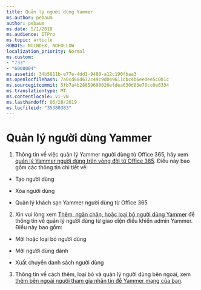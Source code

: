 ```yaml
---
title: Quản lý người dùng Yammer
ms.author: pebaum
author: pebaum
ms.date: 5/1/2018
ms.audience: ITPro
ms.topic: article
ROBOTS: NOINDEX, NOFOLLOW
localization_priority: Normal
ms.custom:
- "733"
- "6000004"
ms.assetid: 34b5611b-e77e-4dd1-9480-a12c190fbaa3
ms.openlocfilehash: 7a0cd68d672c49c9d049611cbc4b6ee0ee5c001c
ms.sourcegitcommit: 5fb7a4b28859690020efdea630d03e70cc0e6334
ms.translationtype: MT
ms.contentlocale: vi-VN
ms.lasthandoff: 06/28/2019
ms.locfileid: "35380383"
---
```

# <a name="managing-yammer-users"></a>Quản lý người dùng Yammer

1. Thông tin về việc quản lý Yammer người dùng từ Office 365, hãy xem [quản lý Yammer người dùng trên vòng đời từ Office 365](https://support.office.com/article/6c4c8fff-6444-404a-bffc-f9da0bcc3039). Điều này bao gồm các thông tin chi tiết về:

  - Tạo người dùng

  - Xóa người dùng

  - Quản lý khách sạn Yammer người dùng từ Office 365

2. Xin vui lòng xem [Thêm, ngăn chặn, hoặc loại bỏ người dùng Yammer](http://alchemyportal.azurewebsites.net/Rule/ManageYammer%20users%20across%20their%20lifecycle%20from%20Office%20365) để thông tin về quản lý người dùng từ giao diện điều khiển admin Yammer. Điều này bao gồm:

  - Mời hoặc loại bỏ người dùng

  - Mời người dùng đánh

  - Xuất chuyển danh sách người dùng

3. Thông tin về cách thêm, loại bỏ và quản lý người dùng bên ngoài, xem [thêm bên ngoài người tham gia nhắn tin để Yammer mạng của bạn](https://support.office.com/article/423653bb-86b2-4eac-9d7e-dca121f7c16c).
